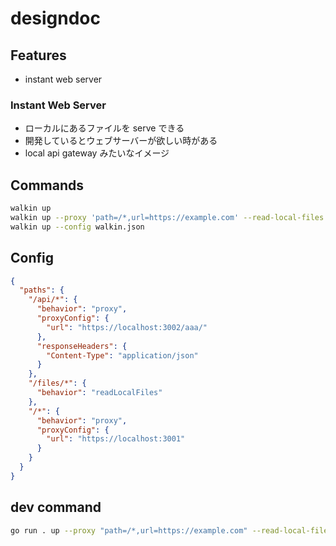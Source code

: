 # designdoc
## Features
- instant web server

### Instant Web Server
- ローカルにあるファイルを serve できる
- 開発しているとウェブサーバーが欲しい時がある
- local api gateway みたいなイメージ

## Commands
```bash
walkin up
walkin up --proxy 'path=/*,url=https://example.com' --read-local-files 'path=/*'
walkin up --config walkin.json
```

## Config
```json
{
  "paths": {
    "/api/*": {
      "behavior": "proxy",
      "proxyConfig": {
        "url": "https://localhost:3002/aaa/"
      },
      "responseHeaders": {
        "Content-Type": "application/json"
      }
    },
    "/files/*": {
      "behavior": "readLocalFiles"
    },
    "/*": {
      "behavior": "proxy",
      "proxyConfig": {
        "url": "https://localhost:3001"
      }
    }
  }
}
```

## dev command
```bash
go run . up --proxy "path=/*,url=https://example.com" --read-local-files "path=/aaa/*"
```
